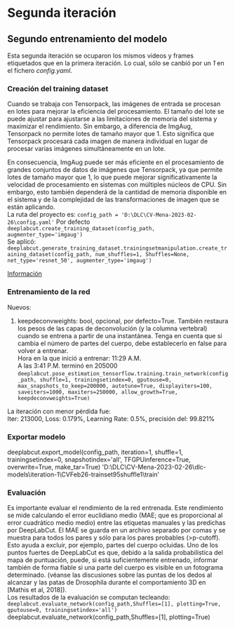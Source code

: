 # Segunda iteración 
## Segundo entrenamiento del modelo

Esta segunda iteración se ocuparon los mismos videos y frames etiquetados que en la primera iteración. Lo cual, sólo se canbió por un *1* en el fichero *config.yaml*.

### Creación del training dataset
Cuando se trabaja con Tensorpack, las imágenes de entrada se procesan en lotes para mejorar la eficiencia del procesamiento. El tamaño del lote se puede ajustar para ajustarse a las limitaciones de memoria del sistema y maximizar el rendimiento. Sin embargo, a diferencia de ImgAug, Tensorpack no permite lotes de tamaño mayor que 1. Esto significa que Tensorpack procesará cada imagen de manera individual en lugar de procesar varias imágenes simultáneamente en un lote. <br>

En consecuencia, ImgAug puede ser más eficiente en el procesamiento de grandes conjuntos de datos de imágenes que Tensorpack, ya que permite lotes de tamaño mayor que 1, lo que puede mejorar significativamente la velocidad de procesamiento en sistemas con múltiples núcleos de CPU. Sin embargo, esto también dependerá de la cantidad de memoria disponible en el sistema y de la complejidad de las transformaciones de imagen que se están aplicando. 
<br>
La ruta del proyecto es: ```config_path = 'D:\DLC\CV-Mena-2023-02-26\config.yaml'```
Por defecto <br>
```deeplabcut.create_training_dataset(config_path, augmenter_type='imgaug')``` <br>
Se aplicó: <br>
```deeplabcut.generate_training_dataset.trainingsetmanipulation.create_training_dataset(config_path, num_shuffles=1, Shuffles=None, net_type='resnet_50', augmenter_type='imgaug')```<br>

[Información](https://deeplabcut.github.io/DeepLabCut/docs/standardDeepLabCut_UserGuide.html#f-create-training-dataset-s)

### Entrenamiento de la red
Nuevos: 
1. keepdeconvweights: bool, opcional, por defecto=True. También restaura los pesos de las capas de deconvolución (y la columna vertebral) cuando se entrena a partir de una instantánea. Tenga en cuenta que si cambia el número de partes del cuerpo, debe establecerlo en false para volver a entrenar. <br>
Hora en la que inició a entrenar: 11:29 A.M. <br>
A las 3:41 P.M. terminó en 205000<br>
```deeplabcut.pose_estimation_tensorflow.training.train_network(config_path, shuffle=1, trainingsetindex=0, gputouse=0, max_snapshots_to_keep=200000, autotune=True, displayiters=100, saveiters=1000, maxiters=250000, allow_growth=True, keepdeconvweights=True)```

<!-- 
Se continuó a las 3:55 P.M. con 
init_weights: 'D:\DLC\CV-Mena-2023-02-26\dlc-models\iteration-1\CVFeb26-trainset95shuffle1\train\snapshot-205000' 
Se detivo a las 4:49 P.M hasta la iteración 251000-->

La iteración con menor pérdida fue: <br>
Iter: 213000, Loss: 0.179%, Learning Rate: 0.5%, precisión del: 99.821%


### Exportar modelo

deeplabcut.export_model(config_path, iteration=1, shuffle=1, trainingsetindex=0, snapshotindex='all', TFGPUinference=True, overwrite=True, make_tar=True)
'D:\DLC\CV-Mena-2023-02-26\dlc-models\iteration-1\CVFeb26-trainset95shuffle1\train'
### Evaluación

Es importante evaluar el rendimiento de la red entrenada. Este rendimiento se mide calculando el error euclidiano medio (MAE; que es proporcional al error cuadrático medio medio) entre las etiquetas manuales y las predichas por DeepLabCut. El MAE se guarda en un archivo separado por comas y se muestra para todos los pares y sólo para los pares probables (>p-cutoff). Esto ayuda a excluir, por ejemplo, partes del cuerpo ocluidas. Uno de los puntos fuertes de DeepLabCut es que, debido a la salida probabilística del mapa de puntuación, puede, si está suficientemente entrenado, informar también de forma fiable si una parte del cuerpo es visible en un fotograma determinado. (véanse las discusiones sobre las puntas de los dedos al alcanzar y las patas de Drosophila durante el comportamiento 3D en [Mathis et al, 2018]). <br>
Los resultados de la evaluación se computan tecleando: <br>
```deeplabcut.evaluate_network(config_path,Shuffles=[1], plotting=True, gputouse=0, trainingsetindex='all')```
deeplabcut.evaluate_network(config_path,Shuffles=[1], plotting=True)


